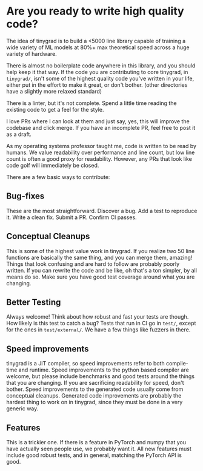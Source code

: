 # Are you ready to write high quality code?

The idea of tinygrad is to build a <5000 line library capable of training a wide variety of ML models at 80%+ max theoretical speed across a huge variety of hardware.

There is almost no boilerplate code anywhere in this library, and you should help keep it that way. If the code you are contributing to core tinygrad, in `tinygrad/`, isn't some of the highest quality code you've written in your life, either put in the effort to make it great, or don't bother. (other directories have a slightly more relaxed standard)

There is a linter, but it's not complete. Spend a little time reading the existing code to get a feel for the style.

I love PRs where I can look at them and just say, yes, this will improve the codebase and click merge. If you have an incomplete PR, feel free to post it as a draft.

As my operating systems professor taught me, code is written to be read by humans. We value readability over performance and line count, but low line count is often a good proxy for readability. However, any PRs that look like code golf will immediately be closed.

There are a few basic ways to contribute:

## Bug-fixes

These are the most straightforward. Discover a bug. Add a test to reproduce it. Write a clean fix. Submit a PR. Confirm CI passes.

## Conceptual Cleanups

This is some of the highest value work in tinygrad. If you realize two 50 line functions are basically the same thing, and you can merge them, amazing! Things that look confusing and are hard to follow are probably poorly written. If you can rewrite the code and be like, oh that's a ton simpler, by all means do so. Make sure you have good test coverage around what you are changing.

## Better Testing

Always welcome! Think about how robust and fast your tests are though. How likely is this test to catch a bug? Tests that run in CI go in `test/`, except for the ones in `test/external/`. We have a few things like fuzzers in there.

## Speed improvements

tinygrad is a JIT compiler, so speed improvements refer to both compile-time and runtime. Speed improvements to the python based compiler are welcome, but please include benchmarks and good tests around the things that you are changing. If you are sacrificing readability for speed, don't bother. Speed improvements to the generated code usually come from conceptual cleanups. Generated code improvements are probably the hardest thing to work on in tinygrad, since they must be done in a very generic way.

## Features

This is a trickier one. If there is a feature in PyTorch and numpy that you have actually seen people use, we probably want it. All new features must include good robust tests, and in general, matching the PyTorch API is good.
